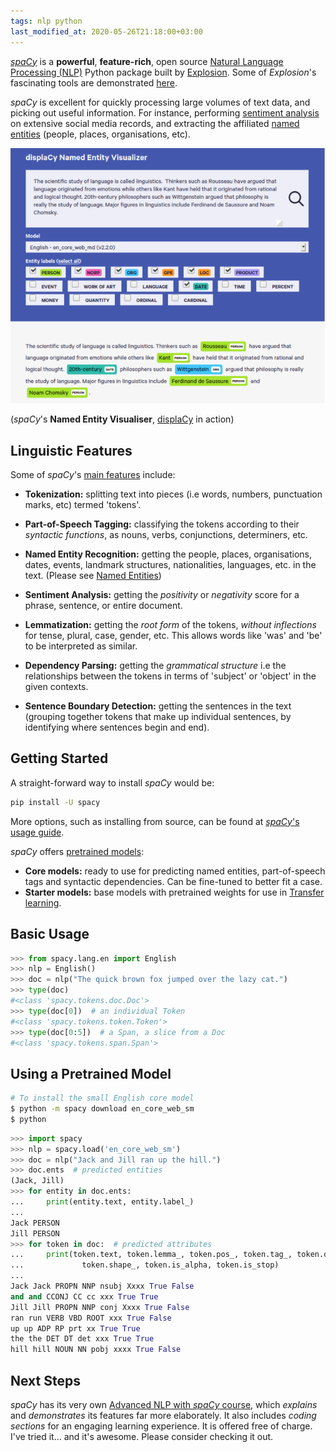 ```yaml
---
tags: nlp python
last_modified_at: 2020-05-26T21:18:00+03:00
---
```

[*spaCy*][1] is a **powerful**, **feature-rich**, open source [Natural Language Processing (NLP)][2] Python package built by [Explosion][3]. Some of *Explosion*'s fascinating tools are demonstrated [here][4].

*spaCy* is excellent for quickly processing large volumes of text data, and picking out useful information. For instance, performing [sentiment analysis][5] on extensive social media records, and extracting the affiliated [named entities][6] (people, places, organisations, etc).

![displacy demo][7]

(*spaCy*'s **Named Entity Visualiser**, [displaCy][8] in action)

## Linguistic Features

Some of *spaCy*'s [main features][9] include:

- **Tokenization:** splitting text into pieces (i.e words, numbers, punctuation marks, etc) termed 'tokens'.

- **Part-of-Speech Tagging:** classifying the tokens according to their *syntactic functions*, as nouns, verbs, conjunctions, determiners, etc.

- **Named Entity Recognition:** getting the people, places, organisations, dates, events, landmark structures, nationalities, languages, etc. in the text. (Please see [Named Entities][10])

- **Sentiment Analysis:** getting the *positivity* or *negativity* score for a phrase, sentence, or entire document.

- **Lemmatization:** getting the *root form* of the tokens, *without inflections* for tense, plural, case, gender,  etc. This allows words like 'was' and 'be' to be interpreted as similar.

- **Dependency Parsing:** getting the *grammatical structure* i.e the relationships between the tokens in terms of 'subject' or 'object' in the given contexts.

- **Sentence Boundary Detection:** getting the sentences in the text (grouping together tokens that make up individual sentences, by identifying where sentences begin and end).

## Getting Started

A straight-forward way to install *spaCy* would be:

```bash
pip install -U spacy
```

More options, such as installing from source, can be found at [*spaCy*'s usage guide][11].

*spaCy* offers [pretrained models][12]:

- **Core models:** ready to use for predicting named entities, part-of-speech tags and syntactic dependencies. Can be fine-tuned to better fit a case.
- **Starter models:** base models with pretrained weights for use in [Transfer learning][13].

## Basic Usage

```python
>>> from spacy.lang.en import English
>>> nlp = English()
>>> doc = nlp("The quick brown fox jumped over the lazy cat.")
>>> type(doc)
#<class 'spacy.tokens.doc.Doc'>
>>> type(doc[0])  # an individual Token
#<class 'spacy.tokens.token.Token'>
>>> type(doc[0:5])  # a Span, a slice from a Doc
#<class 'spacy.tokens.span.Span'>
```

## Using a Pretrained Model

```bash
# To install the small English core model
$ python -m spacy download en_core_web_sm
$ python
```

```python
>>> import spacy
>>> nlp = spacy.load('en_core_web_sm')
>>> doc = nlp("Jack and Jill ran up the hill.")
>>> doc.ents  # predicted entities
(Jack, Jill)
>>> for entity in doc.ents:  
...     print(entity.text, entity.label_)
...
Jack PERSON
Jill PERSON
>>> for token in doc:  # predicted attributes
...     print(token.text, token.lemma_, token.pos_, token.tag_, token.dep_,
...             token.shape_, token.is_alpha, token.is_stop)
...
Jack Jack PROPN NNP nsubj Xxxx True False
and and CCONJ CC cc xxx True True
Jill Jill PROPN NNP conj Xxxx True False
ran run VERB VBD ROOT xxx True False
up up ADP RP prt xx True True
the the DET DT det xxx True True
hill hill NOUN NN pobj xxxx True False
```

## Next Steps

*spaCy* has its very own [Advanced NLP with *spaCy* course][14], which *explains* and *demonstrates* its features far more elaborately. It also includes *coding sections* for an engaging learning experience. It is offered free of charge. I've tried it... and it's awesome. Please consider checking it out.

[1]: https://spacy.io/
[2]: https://en.wikipedia.org/wiki/Natural_language_processing
[3]: https://explosion.ai/
[4]: https://explosion.ai/software#demos
[5]: https://en.wikipedia.org/wiki/Sentiment_analysis
[6]: https://en.wikipedia.org/wiki/Named_entity
[7]: /assets/images/articles/displacy.png
[8]: https://explosion.ai/demos/displacy-ent
[9]: https://spacy.io/usage/spacy-101#features
[10]: https://spacy.io/api/annotation#named-entities
[11]: https://spacy.io/usage
[12]: https://spacy.io/models
[13]: https://spacy.io/models
[14]: https://course.spacy.io
